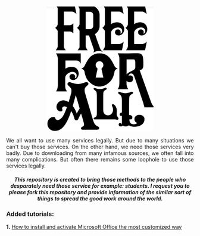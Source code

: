 <p align="center">
<img src="MSOffice/src/logo.png" style="width: 288px">
</p>

<p align="justify">We all want to use many services legally. But due to many situations we can't buy those services. On the other hand, we need those services very badly. Due to downloading from many infamous sources, we often fall into many complications. But often there remains some loophole to use those services legally.</p>

##### **<p align="center">This repository is created to bring those methods to the people who desparately need those service for example: students. I request you to please fork this repository and provide information of the similar sort of things to spread the good work around the world.</p>**

### Added tutorials:

**1.** [How to install and activate Microsoft Office the most customized way](https://github.com/d0ub1e-A/Free-for-all/blob/c7e1f875068768f07d9fb8a5d69e97454f7d175b/MSOffice/MSOffice.md)